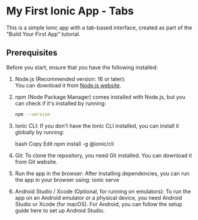 # My First Ionic App - Tabs

This is a simple Ionic app with a tab-based interface, created as part of the "Build Your First App" tutorial.

## Prerequisites

Before you start, ensure that you have the following installed:

1. Node.js (Recommended version: 16 or later):  
   You can download it from [Node.js website](https://nodejs.org/).

2. npm (Node Package Manager) comes installed with Node.js, but you can check if it's installed by running:
   ```bash
   npm --version
3. Ionic CLI:
    If you don't have the Ionic CLI installed, you can install it globally by running:
    
    bash
    Copy
    Edit
    npm install -g @ionic/cli
   
5. Git:
    To clone the repository, you need Git installed. You can download it from Git website.

6. Run the app in the browser:
    After installing dependencies, you can run the app in your browser using:
    ionic serve

7. Android Studio / Xcode (Optional, for running on emulators):
    To run the app on an Android emulator or a physical device, you need Android Studio or Xcode (for macOS).
    For Android, you can follow the setup guide here to set up Android Studio.
